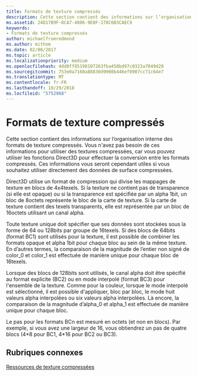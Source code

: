 ```yaml
---
title: Formats de texture compressés
description: Cette section contient des informations sur l’organisation interne des formats de texture compressés.
ms.assetid: 24D17B9F-8CA7-4006-9E0F-178C6B3CAEC9
keywords:
- Formats de texture compressés
author: michaelfromredmond
ms.author: mithom
ms.date: 02/08/2017
ms.topic: article
ms.localizationpriority: medium
ms.openlocfilehash: 4dd0ff85198107263fba458bd97c0323a7049d20
ms.sourcegitcommit: 753e0a7160a88830d9908b446ef0907cc71c64e7
ms.translationtype: MT
ms.contentlocale: fr-FR
ms.lasthandoff: 10/29/2018
ms.locfileid: "5752968"
---
```

# <a name="compressed-texture-formats"></a>Formats de texture compressés


Cette section contient des informations sur l’organisation interne des formats de texture compressés. Vous n'avez pas besoin de ces informations pour utiliser des textures compressées, car vous pouvez utiliser les fonctions Direct3D pour effectuer la conversion entre les formats compressés. Ces informations vous seront cependant utiles si vous souhaitez utiliser directement des données de surface compressées.

Direct3D utilise un format de compression qui divise les mappages de texture en blocs de 4x4texels. Si la texture ne contient pas de transparence (si elle est opaque) ou si la transparence est spécifiée par un alpha 1bit, un bloc de 8octets représente le bloc de la carte de texture. Si la carte de texture contient des texels transparents, elle est représentée par un bloc de 16octets utilisant un canal alpha.

Toute texture unique doit spécifier que ses données sont stockées sous la forme de 64 ou 128bits par groupe de 16texels. Si des blocs de 64bits (format BC1) sont utilisés pour la texture, il est possible de combiner les formats opaque et alpha 1bit pour chaque bloc au sein de la même texture. En d’autres termes, la comparaison de la magnitude de l’entier non signé de color\_0 et color\_1 est effectuée de manière unique pour chaque bloc de 16texels.

Lorsque des blocs de 128bits sont utilisés, le canal alpha doit être spécifié au format explicite (BC2) ou en mode interpolé (format BC3) pour l'ensemble de la texture. Comme pour la couleur, lorsque le mode interpolé est sélectionné, il est possible d'appliquer, bloc par bloc, le mode huit valeurs alpha interpolées ou six valeurs alpha interpolées. Là encore, la comparaison de la magnitude d’alpha\_0 et alpha\_1 est effectuée de manière unique pour chaque bloc.

Le pas pour les formats BCn est mesuré en octets (et non en blocs). Par exemple, si vous avez une largeur de 16, vous obtiendrez un pas de quatre blocs (4\*8 pour BC1, 4\*16 pour BC2 ou BC3).

## <a name="span-idrelated-topicsspanrelated-topics"></a><span id="related-topics"></span>Rubriques connexes


[Ressources de texture compressées](compressed-texture-resources.md)

 

 




